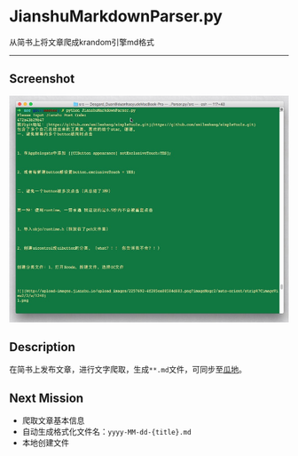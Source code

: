 # JianshuMarkdownParser.py
从简书上将文章爬成krandom引擎md格式

---

## Screenshot

![](screenshot.png)

## Description

在简书上发布文章，进行文字爬取，生成`**.md`文件，可同步至[瓜地](http://desgard.com)。

## Next Mission

* 爬取文章基本信息
* 自动生成格式化文件名：`yyyy-MM-dd-{title}.md`
* 本地创建文件

